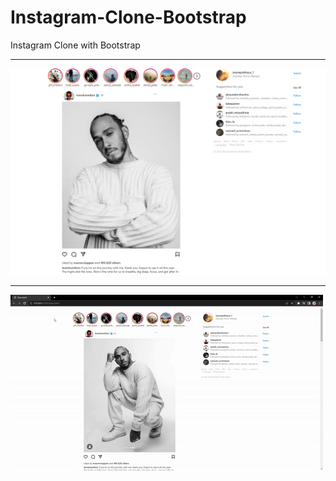 # Instagram-Clone-Bootstrap
Instagram Clone with Bootstrap

***

![](https://github.com/zeynepakkaya-1/Instagram-Clone-Bootstrap/blob/main/1.png)

***

![](https://github.com/zeynepakkaya-1/Instagram-Clone-Bootstrap/blob/main/gif.gif)
